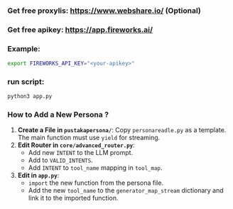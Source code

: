 ### Get free proxylis: https://www.webshare.io/ (Optional)
### Get free apikey: https://app.fireworks.ai/

### Example: 
```bash
export FIREWORKS_API_KEY="<your-apikey>"
```
### run script:
```python
python3 app.py
```

### How to Add a New Persona ?
1. **Create a File in `pustakapersona/`**: Copy `personareadle.py` as a template. The main function must use `yield` for streaming.
2. **Edit Router in `core/advanced_router.py`**:
   * Add new `INTENT` to the LLM prompt.
   * Add to `VALID_INTENTS`.
   * Add `INTENT` to `tool_name` mapping in `tool_map`.
3. **Edit in `app.py`**:
   * `import` the new function from the persona file.
   * Add the new `tool_name` to the `generator_map_stream` dictionary and link it to the imported function.

